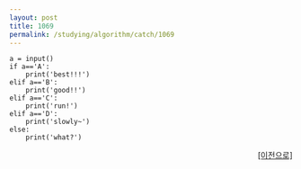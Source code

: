 ```yaml
---
layout: post
title: 1069
permalink: /studying/algorithm/catch/1069
---
```


```
a = input()
if a=='A':
    print('best!!!')
elif a=='B':
    print('good!!')
elif a=='C':
    print('run!')
elif a=='D':
    print('slowly~')
else:
    print('what?')

```
  
    
    
<div style="text-align: right"> <a href = 'https://namhyo01.github.io/studying/algorithm/catch'> [이전으로] </a> </div>
